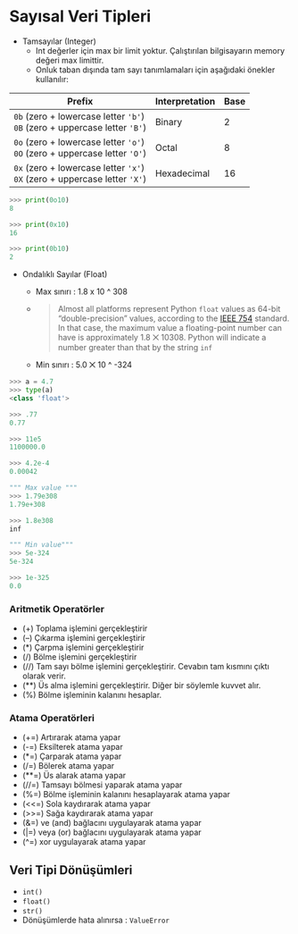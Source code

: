 # Sayısal Veri Tipleri

- Tamsayılar (Integer)
    - Int değerler için max bir limit yoktur. Çalıştırılan bilgisayarın memory değeri max limittir.
    - Onluk taban dışında tam sayı tanımlamaları için aşağıdaki önekler kullanılır:

| Prefix                                                       | **Interpretation** | **Base** |
| ------------------------------------------------------------ | ------------------ | -------- |
| `0b` (zero + lowercase letter `'b'`) <br />`0B` (zero + uppercase letter `'B'`) | Binary             | 2        |
| `0o` (zero + lowercase letter `'o'`) <br />`0O` (zero + uppercase letter `'O'`) | Octal              | 8        |
| `0x` (zero + lowercase letter `'x'`)<br />`0X` (zero + uppercase letter `'X'`) | Hexadecimal        | 16       |

```python
>>> print(0o10)
8

>>> print(0x10)
16

>>> print(0b10)
2
```

- Ondalıklı Sayılar (Float)
    - Max sınırı : 1.8 x 10 ^ 308
    
    - > Almost all platforms represent Python `float` values as 64-bit “double-precision” values, according to the [IEEE 754](https://en.wikipedia.org/wiki/IEEE_754_revision) standard. In that case, the maximum value a floating-point number can have is approximately 1.8 ⨉ 10308. Python will indicate a number greater than that by the string `inf`
    
    - Min sınırı : 5.0 ⨉ 10 ^ -324

```python
>>> a = 4.7
>>> type(a)
<class 'float'>

>>> .77
0.77

>>> 11e5
1100000.0

>>> 4.2e-4
0.00042

""" Max value """
>>> 1.79e308
1.79e+308

>>> 1.8e308
inf

""" Min value"""
>>> 5e-324
5e-324

>>> 1e-325
0.0
```

### Aritmetik Operatörler

- (+) Toplama işlemini gerçekleştirir
- (–) Çıkarma işlemini gerçekleştirir
- (*) Çarpma işlemini gerçekleştirir
- (/) Bölme işlemini gerçekleştirir
- (//) Tam sayı bölme işlemini gerçekleştirir. Cevabın tam kısmını çıktı olarak verir.
- (**) Üs alma işlemini gerçekleştirir. Diğer bir söylemle kuvvet alır.
- (%) Bölme işleminin kalanını hesaplar.

### Atama Operatörleri 

- (+=) Artırarak atama yapar
- (-=) Eksilterek atama yapar
- (*=) Çarparak atama yapar
- (/=) Bölerek atama yapar
- (**=) Üs alarak atama yapar
- (//=) Tamsayı bölmesi yaparak atama yapar
- (%=) Bölme işleminin kalanını hesaplayarak atama yapar
- (<<=) Sola kaydırarak atama yapar
- (>>=) Sağa kaydırarak atama yapar
- (&=) ve (and) bağlacını uygulayarak atama yapar
- (|=) veya (or) bağlacını uygulayarak atama yapar
- (^=) xor uygulayarak atama yapar

## Veri Tipi Dönüşümleri

- `int()`
- `float()`
- `str()`
- Dönüşümlerde hata alınırsa : `ValueError`